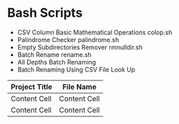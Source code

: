# Bash Scripts
- CSV Column Basic Mathematical Operations           colop.sh
- Palindrome Checker                                 palindrome.sh
- Empty Subdirectories Remover                       rmnulldir.sh 
- Batch Rename                                       rename.sh
- All Depths Batch Renaming
- Batch Renaming Using CSV File Look Up


| Project Title | File Name |
| ------------- | ------------- |
| Content Cell  | Content Cell  |
| Content Cell  | Content Cell  |

